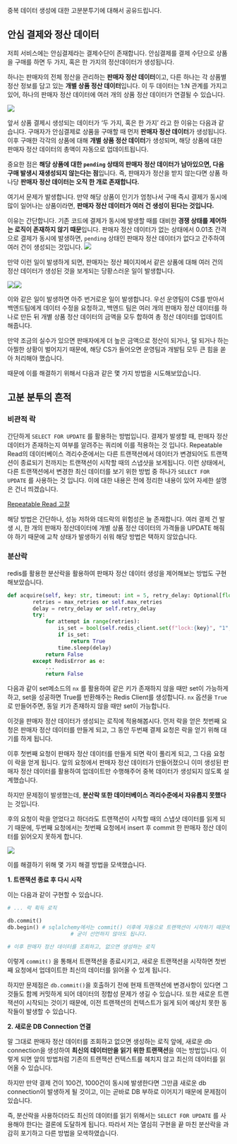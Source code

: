 중복 데이터 생성에 대한 고분분투기에 대해서 공유드립니다.

## 안심 결제와 정산 데이터

저희 서비스에는 안심결제라는 결제수단이 존재합니다. 안심결제를 결제 수단으로 상품을 구매를 하면 두 가지, 혹은 한 가지의 정산데이터가 생성됩니다.

하나는 판매자의 전체 정산을 관리하는 **판매자 정산 데이터**이고, 다른 하나는 각 상품별 정산 정보를 담고 있는 **개별 상품 정산 데이터**입니다. 이 두 데이터는 1:N 관계를 가지고 있어, 하나의 판매자 정산 데이터에 여러 개의 상품 정산 데이터가 연결될 수 있습니다.

![](https://velog.velcdn.com/images/leehjhjhj/post/277ce500-dc51-47ac-aa55-f601fe1f2c29/image.png)

앞서 상품 결제시 생성되는 데이터가 ‘두 가지, 혹은 한 가지’ 라고 한 이유는 다음과 같습니다. 구매자가 안심결제로 상품을 구매할 때 먼저 **판매자 정산 데이터**가 생성됩니다. 이후 구매한 각각의 상품에 대해 **개별 상품 정산 데이터**가 생성되며, 해당 상품에 대한 판매자 정산 데이터의 총액이 자동으로 업데이트됩니다.

중요한 점은 **해당 상품에 대한 `pending` 상태의 판매자 정산 데이터가 남아있으면, 다음 구매 발생시 재생성되지 않는다는 점**입니다. 즉, 판매자가 정산을 받지 않는다면 상품 하나당 **판매자 정산 데이터는 오직 한 개로 존재합니다.**

여기서 문제가 발생합니다. 만약 해당 상품이 인기가 엄청나서 구매 즉시 결제가 동시에 많이 일어나는 상품이라면, **판매자 정산 데이터가 여러 건 생성이 된다는 것입니다.**

이유는 간단합니다. 기존 코드에 결제가 동시에 발생할 때를 대비한 **경쟁 상태를 제어하는 로직이 존재하지 않기 때문**입니다. 판매자 정산 데이터가 없는 상태에서 0.01초 간격으로 결제가 동시에 발생하면, `pending` 상태인 판매자 정산 데이터가 없다고 간주하여 여러 건이 생성되는 것입니다.
![](https://velog.velcdn.com/images/leehjhjhj/post/40b91be1-90a3-4b6b-a018-f19538419a69/image.png)

만약 이런 일이 발생하게 되면, 판매자는 정산 페이지에서 같은 상품에 대해 여러 건의 정산 데이터가 생성된 것을 보게되는 당황스러운 일이 발생합니다.

![](https://velog.velcdn.com/images/leehjhjhj/post/709db409-2492-454a-8f0c-567b46a51594/image.png)![](https://velog.velcdn.com/images/leehjhjhj/post/747f5bfc-dc95-45da-b3f7-821da3940722/image.png)

이와 같은 일이 발생하면 아주 번거로운 일이 발생합니다. 우선 운영팀이 CS를 받아서 백엔드팀에게 데이터 수정을 요청하고, 백엔드 팀은 여러 개의 판매자 정산 데이터를 하나로 만든 뒤 개별 상품 정산 데이터의 금액을 모두 합하여 총 정산 데이터를 업데이트 해줍니다.

만약 조금의 실수가 있으면 판매자에게 더 높은 금액으로 정산이 되거나, 덜 되거나 하는 아찔한 상황이 벌어지기 때문에, 해당 CS가 들어오면 운영팀과 개발팀 모두 큰 힘을 쏟아 처리해야 했습니다.

때문에 이를 해결하기 위해서 다음과 같은 몇 가지 방법을 시도해보았습니다.

## 고분 분투의 흔적

### 비관적 락

간단하게 `SELECT FOR UPDATE` 를 활용하는 방법입니다. 결제가 발생할 때, 판매자 정산 데이터가 존재하는지 여부를 알려주는 쿼리에 이를 적용하는 것 입니다. Repeatable Read의 데이터베이스 격리수준에서는 다른 트랜잭션에서 데이터가 변경되어도 트랜잭션이 종료되기 전까지는 트랜잭션이 시작할 때의 스냅샷을 보게됩니다. 이런 상태에서, 다른 트랜잭션에서 변경한 최신 데이터를 보기 위한 방법 중 하나가 `SELECT FOR UPDATE` 를 사용하는 것 입니다. 이에 대한 내용은 전에 정리한 내용이 있어 자세한 설명은 건너 띄겠습니다.

[Repeatable Read 고찰](https://imasimdi.dev/data-engineering/Repeatable-Read-%EA%B3%A0%EC%B0%B0)

해당 방법은 간단하나, 성능 저하와 데드락의 위험성은 늘 존재합니다. 여러 결제 건 발생 시, 한 개의 판매자 정산데이터에 개별 상품 정산 데이터의 가격들을 UPDATE 해줘야 하기 때문에 교착 상태가 발생하기 쉬워 해당 방법은 택하지 않았습니다.

### 분산락

redis를 활용한 분산락을 활용하여 판매자 정산 데이터 생성을 제어해보는 방법도 구현해보았습니다.

```python
def acquire(self, key: str, timeout: int = 5, retry_delay: Optional[float] = None, max_retries: Optional[int] = None) -> bool:
        retries = max_retries or self.max_retries
        delay = retry_delay or self.retry_delay
        try:
            for attempt in range(retries):
                is_set = bool(self.redis_client.set(f"lock:{key}", "1", nx=True, ex=timeout))
                if is_set:
                    return True
                time.sleep(delay)
            return False
        except RedisError as e:
            ...
            return False
```

다음과 같이 set메소드의 `nx` 를 활용하여 같은 키가 존재하지 않을 때만 set이 가능하게 하고, set을 성공하면 True를 반환해주는 Redis Client를 생성합니다. `nx` 옵션을 `True` 로 만들어주면, 동일 키가 존재하지 않을 때만 set이 가능합니다.

이것을 판매자 정산 데이터가 생성되는 로직에 적용해봅시다. 먼저 락을 얻은 첫번째 요청은 판매자 정산 데이터를 만들게 되고, 그 동안 두번째 결제 요청은 락을 얻기 위해 대기를 하게 됩니다.

이후 첫번째 요청이 판매자 정산 데이터를 만들게 되면 락이 풀리게 되고, 그 다음 요청이 락을 얻게 됩니다. 앞의 요청에서 판매자 정산 데이터가 만들어졌으니 이미 생성된 판매자 정산 데이터를 활용하여 업데이트만 수행해주어 중복 데이터가 생성되지 않도록 설계했습니다. 

하지만 문제점이 발생했는데, **분산락 또한 데이터베이스 격리수준에서 자유롭지 못했다**는 것입니다.

후의 요청이 락을 얻었다고 하더라도 트랜잭션이 시작할 때의 스냅샷 데이터를 읽게 되기 때문에, 두번째 요청에서는 첫번째 요청에서 insert 후 commit 한 판매자 정산 데이터를 읽어오지 못하게 합니다.

![](https://velog.velcdn.com/images/leehjhjhj/post/099c8572-a32a-4c6d-9f48-2f066b93203e/image.png)

이를 해결하기 위해 몇 가지 해결 방법을 모색했습니다.

**1. 트랜잭션 종료 후 다시 시작**

이는 다음과 같이 구현할 수 있습니다.

```python
# ... 락 획득 로직

db.commit()
db.begin() # sqlalchemy에서는 commit() 이후에 자동으로 트랜잭션이 시작하기 때문에
					# 굳이 선언하지 않아도 됩니다.

# 이후 판매자 정산 데이터를 조회하고, 없으면 생성하는 로직

```

이렇게 `commit()` 을 통해서 트랜잭션을 종료시키고, 새로운 트랜잭션을 시작하면 첫번째 요청에서 업데이트한 최신의 데이터를 읽어올 수 있게 됩니다.

하지만 문제점은 `db.commit()`을 호출하기 전에 현재 트랜잭션에 변경사항이 있다면 그것들도 함께 커밋하게 되어 데이터의 정합성 문제가 생길 수 있습니다. 또한 새로운 트랜잭션이 시작되는 것이기 때문에, 이전 트랜잭션의 컨텍스트가 잃게 되어 예상치 못한 동작들이 발생할 수 있습니다.

**2. 새로운 DB Connection 연결**

말 그대로 판매자 정산 데이터를 조회하고 없으면 생성하는 로직 앞에, 새로운 db connection을 생성하여 **최신의 데이터만을 읽기 위한 트랜잭션**을 여는 방법입니다. 이렇게 되면 앞의 방법처럼 기존의 트랜잭션 컨텍스트를 헤치지 않고 최신의 데이터를 읽어올 수 있습니다.

하지만 만약 결제 건이 100건, 1000건이 동시에 발생한다면 그만큼 새로운 db connection이 발생하게 될 것이고, 이는 곧바로 DB 부하로 이어지기 때문에 문제점이 있습니다.

즉, 분산락을 사용하더라도 최신의 데이터를 읽기 위해서는 `SELECT FOR UPDATE` 를 사용해야 한다는 결론에 도달하게 됩니다. 따라서 저는 열심히 구현을 끝 마친 분산락을 과감히 포기하고 다른 방법을 모색하였습니다.

